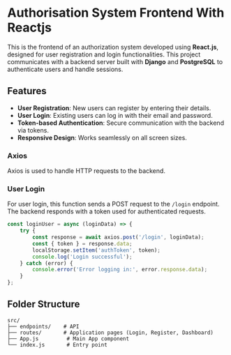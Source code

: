 # Authorisation System Frontend With Reactjs
This is the frontend of an authorization system developed using **React.js**, designed for user registration and login functionalities. This project communicates with a backend server built with **Django** and **PostgreSQL** to authenticate users and handle sessions.

## Features

- **User Registration**: New users can register by entering their details.
- **User Login**: Existing users can log in with their email and password.
- **Token-based Authentication**: Secure communication with the backend via tokens.
- **Responsive Design**: Works seamlessly on all screen sizes.

### Axios

Axios is used to handle HTTP requests to the backend.

### User Login

For user login, this function sends a POST request to the `/login` endpoint. The backend responds with a token used for authenticated requests.

```javascript
const loginUser = async (loginData) => {
    try {
        const response = await axios.post('/login', loginData);
        const { token } = response.data;
        localStorage.setItem('authToken', token);
        console.log('Login successful');
    } catch (error) {
        console.error('Error logging in:', error.response.data);
    }
};
```

## Folder Structure

```plaintext
src/
├── endpoints/    # API
├── routes/       # Application pages (Login, Register, Dashboard)
├── App.js         # Main App component
└── index.js       # Entry point
